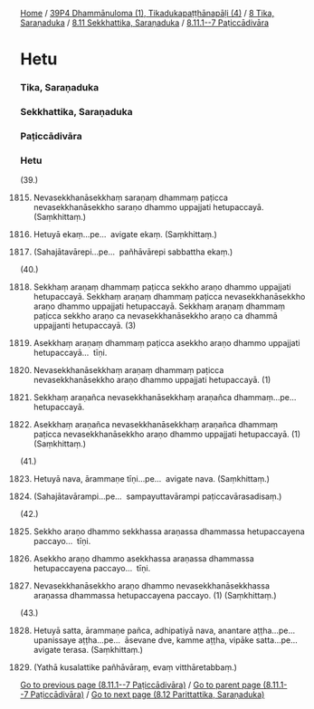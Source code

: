 
[Home](/) / [39P4 Dhammānuloma (1), Tikadukapaṭṭhānapāḷi (4)](../../../../39P4.md) / [8 Tika, Saraṇaduka](../../../8.md) / [8.11 Sekkhattika, Saraṇaduka](../../8.11.md) / [8.11.1--7 Paṭiccādivāra](../8.11.1--7.md)

# Hetu

### Tika, Saraṇaduka

### Sekkhattika, Saraṇaduka

### Paṭiccādivāra

### Hetu

(39.)

1815. Nevasekkhanāsekkhaṃ saraṇaṃ dhammaṃ paṭicca nevasekkhanāsekkho saraṇo dhammo uppajjati hetupaccayā. (Saṃkhittaṃ.)

1816. Hetuyā ekaṃ…pe…  avigate ekaṃ. (Saṃkhittaṃ.)

1817. (Sahajātavārepi…pe…  pañhāvārepi sabbattha ekaṃ.)

(40.)

1818. Sekkhaṃ araṇaṃ dhammaṃ paṭicca sekkho araṇo dhammo uppajjati hetupaccayā. Sekkhaṃ araṇaṃ dhammaṃ paṭicca nevasekkhanāsekkho araṇo dhammo uppajjati hetupaccayā. Sekkhaṃ araṇaṃ dhammaṃ paṭicca sekkho araṇo ca nevasekkhanāsekkho araṇo ca dhammā uppajjanti hetupaccayā. (3)

1819. Asekkhaṃ araṇaṃ dhammaṃ paṭicca asekkho araṇo dhammo uppajjati hetupaccayā…  tīṇi.

1820. Nevasekkhanāsekkhaṃ araṇaṃ dhammaṃ paṭicca nevasekkhanāsekkho araṇo dhammo uppajjati hetupaccayā. (1)

1821. Sekkhaṃ araṇañca nevasekkhanāsekkhaṃ araṇañca dhammaṃ…pe…  hetupaccayā.

1822. Asekkhaṃ araṇañca nevasekkhanāsekkhaṃ araṇañca dhammaṃ paṭicca nevasekkhanāsekkho araṇo dhammo uppajjati hetupaccayā. (1) (Saṃkhittaṃ.)

(41.)

1823. Hetuyā nava, ārammaṇe tīṇi…pe…  avigate nava. (Saṃkhittaṃ.)

1824. (Sahajātavārampi…pe…  sampayuttavārampi paṭiccavārasadisaṃ.)

(42.)

1825. Sekkho araṇo dhammo sekkhassa araṇassa dhammassa hetupaccayena paccayo…  tīṇi.

1826. Asekkho araṇo dhammo asekkhassa araṇassa dhammassa hetupaccayena paccayo…  tīṇi.

1827. Nevasekkhanāsekkho araṇo dhammo nevasekkhanāsekkhassa araṇassa dhammassa hetupaccayena paccayo. (1) (Saṃkhittaṃ.)

(43.)

1828. Hetuyā satta, ārammaṇe pañca, adhipatiyā nava, anantare aṭṭha…pe…  upanissaye aṭṭha…pe…  āsevane dve, kamme aṭṭha, vipāke satta…pe…  avigate terasa. (Saṃkhittaṃ.)

1829. (Yathā kusalattike pañhāvāraṃ, evaṃ vitthāretabbaṃ.)

[Go to previous page (8.11.1--7 Paṭiccādivāra)](../8.11.1--7.md) / [Go to parent page (8.11.1--7 Paṭiccādivāra)](../8.11.1--7.md) / [Go to next page (8.12 Parittattika, Saraṇaduka)](../../8.12.md)


